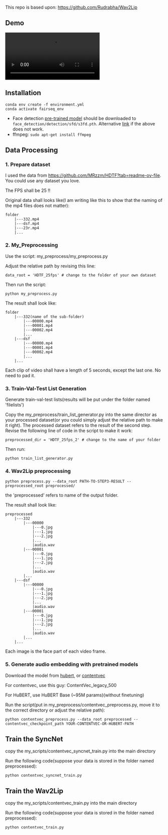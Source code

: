 This repo is based upon: https://github.com/Rudrabha/Wav2Lip

## Demo

![](./demo/001.mp4)

## Installation

```
conda env create -f environment.yml
conda activate fairseq_env
```

- Face detection [pre-trained model](https://www.adrianbulat.com/downloads/python-fan/s3fd-619a316812.pth) should be downloaded to `face_detection/detection/sfd/s3fd.pth`. Alternative [link](https://iiitaphyd-my.sharepoint.com/:u:/g/personal/prajwal_k_research_iiit_ac_in/EZsy6qWuivtDnANIG73iHjIBjMSoojcIV0NULXV-yiuiIg?e=qTasa8) if the above does not work.
- ffmpeg: `sudo apt-get install ffmpeg`

## Data Processing

### 1. Prepare dataset

I used the data from https://github.com/MRzzm/HDTF?tab=readme-ov-file. You could use any dataset you love.

The FPS shall be 25 !!

Original data shall looks like(I am writing like this to show that the naming of the mp4 files does not matter):

```
folder
	|---332.mp4
	|---dsf.mp4
	|---23r.mp4
	|...
```

### 2. My_Preprocessing

Use the script: my_preprocess/my_preprocess.py

Adjust the relative path by revising this line:

```
data_root = 'HDTF_25fps' # change to the folder of your own dataset
```

Then run the script:

```
python my_preprocess.py
```

The result shall look like:

```
folder
	|---332(name of the sub-folder)
		|---00000.mp4
		|---00001.mp4
		|---00002.mp4
		|...
	|---dsf
		|---00000.mp4
		|---00001.mp4
		|---00002.mp4
		|...
	|...
```

Each clip of video shall have a length of 5 seconds, except the last one. No need to pad it.

### 3. Train-Val-Test List Generation

Generate train-val-test lists(results will be put under the folder named 'filelists')

Copy the my_preprocess/train_list_generator.py into the same director as your processed dataset(or you could simply adjust the relative path to make it right). The processed dataset refers to the result of the second step. Revise the following line of code in the script to make it work:

```
preprocessed_dir = 'HDTF_25fps_2' # change to the name of your folder
```

Then run:

```
python train_list_generator.py
```

### 4. Wav2Lip preprocessing

```
python preprocess.py --data_root PATH-TO-STEP3-RESULT --preprocessed_root preprocessed/
```

the 'preprocessed' refers to name of the output folder.

The result shall look like:

```
preprocessed
	|---332
		|---00000
			|---0.jpg
			|---1.jpg
			|---2.jpg
			|...
			|audio.wav
		|---00001
			|---0.jpg
			|---1.jpg
			|---2.jpg
			|...
			|audio.wav
		|...
	|---dsf
		|---00000
			|---0.jpg
			|---1.jpg
			|---2.jpg
			|...
			|audio.wav
		|---00001
			|---0.jpg
			|---1.jpg
			|---2.jpg
			|...
			|audio.wav
		|...
	|...
```

Each image is the face part of each video frame.

### 5. Generate audio embedding with pretrained models

Download the model from [hubert](https://github.com/facebookresearch/fairseq/blob/main/examples/hubert/README.md), or [contentvec](https://github.com/auspicious3000/contentvec)

For contentvec, use this guy: ContentVec_legacy_500

For HuBERT, use HuBERT Base (~95M params)(without finetuning)

Run the script(put in my_preprocess/contentvec_preprocess.py, move it to the correct directory or adjust the relative path):

```
python contentvec_preprocess.py --data_root preprocessed --contentvec_checkpoint_path YOUR-CONTENTVEC-OR-HUBERT-PATH
```

## Train the SyncNet

copy the my_scripts/contentvec_syncnet_train.py into the main directory

Run the following code(suppose your data is stored in the folder named preprocessed):

```
python contentvec_syncnet_train.py
```

## Train the Wav2Lip

copy the my_scripts/contentvec_train.py into the main directory

Run the following code(suppose your data is stored in the folder named preprocessed):

```
python contentvec_train.py
```

